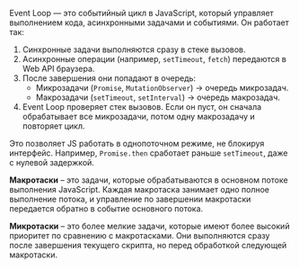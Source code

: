 
Event Loop — это событийный цикл в JavaScript, который управляет выполнением кода, асинхронными задачами и событиями. Он работает так:  
1. Синхронные задачи выполняются сразу в стеке вызовов.  
2. Асинхронные операции (например, `setTimeout`, `fetch`) передаются в Web API браузера.  
3. После завершения они попадают в очередь:  
   - Микрозадачи (`Promise`, `MutationObserver`) → очередь микрозадач.  
   - Макрозадачи (`setTimeout`, `setInterval`) → очередь макрозадач.  
4. Event Loop проверяет стек вызовов. Если он пуст, он сначала обрабатывает все микрозадачи, потом одну макрозадачу и повторяет цикл.  

Это позволяет JS работать в однопоточном режиме, не блокируя интерфейс. Например, `Promise.then` сработает раньше `setTimeout`, даже с нулевой задержкой.

**Макротаски** – это задачи, которые обрабатываются в основном потоке выполнения JavaScript. Каждая макротаска занимает одно полное выполнение потока, и управление по завершении макротаски передается обратно в событие основного потока.


**Микротаски** – это более мелкие задачи, которые имеют более высокий приоритет по сравнению с макротасками. Они выполняются сразу после завершения текущего скрипта, но перед обработкой следующей макротаски.